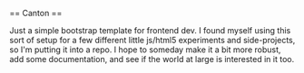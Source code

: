 == Canton ==

Just a simple bootstrap template for frontend dev.  I found myself using this sort of setup for a few different little js/html5 experiments and side-projects, so I'm putting it into a repo.  I hope to someday make it a bit more robust, add some documentation, and see if the world at large is interested in it too.
